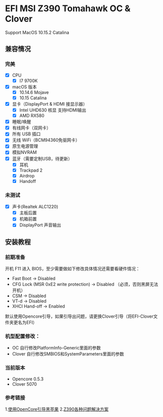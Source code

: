 # EFI MSI Z390 Tomahawk OC & Clover

Support MacOS 10.15.2 Catalina

## 兼容情况

### 完美

- [x] CPU
    - [x] I7 9700K
- [x] macOS 版本
    - [x] 10.14.6 Mojave
    - [x] 10.15 Catalina
- [x] 显卡（DisplayPort & HDMI 接显示器）
    - [x] Intel UHD630 核显 支持HDMI输出
    - [x] AMD RX580

- [x] 睡眠/唤醒
- [x] 有线网卡（双网卡）
- [x] 所有 USB 插口
- [x] 无线 WiFi（BCM94360免驱网卡）
- [x] 原生电源管理
- [x] 模拟NVRAM
- [x] 蓝牙（需要定制USB，待更新）
    - [x] 耳机
    - [x] Trackpad 2
    - [x] Airdrop
    - [x] Handoff

### 未测试
- [x] 声卡(Realtek ALC1220)
    - [x] 主板后置
    - [x] 机箱前置
    - [x] DisplayPort 声音输出

## 安装教程

### 前期准备

开机 F11 进入 BIOS，至少需要做如下修改具体情况还需要看硬件情况：

- Fast Boot -> Disabled
- CFG Lock (MSR 0xE2 write protection) -> Disabled （必须，否则黑屏无法开机）
- CSM -> Disabled
- VT-d -> Disabled
- XHCI Hand-off -> Enabled

默认使用Opencore引导，如果引导出问题，请更换Clover引导（将EFI-Clover文件夹更名为EFI）

### 机型配置修改：

- OC 自行修改PlatformInfo-Generic里面的参数
- Clover 自行修改SMBIOS和SystemParameters里面的参数

### 当前版本

- Opencore 0.5.3
- Clover 5070

### 参考链接
1.[使用OpenCore引导黑苹果](https://blog.xjn819.com/?p=543)
2.[Z390各种问题解决方案](https://blog.xjn819.com/?p=431)
